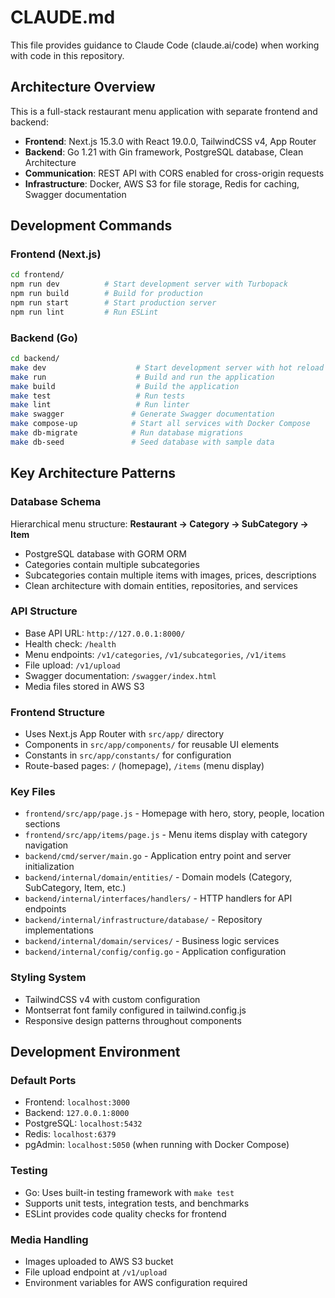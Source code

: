 # CLAUDE.md

This file provides guidance to Claude Code (claude.ai/code) when working with code in this repository.

## Architecture Overview

This is a full-stack restaurant menu application with separate frontend and backend:

- **Frontend**: Next.js 15.3.0 with React 19.0.0, TailwindCSS v4, App Router
- **Backend**: Go 1.21 with Gin framework, PostgreSQL database, Clean Architecture
- **Communication**: REST API with CORS enabled for cross-origin requests
- **Infrastructure**: Docker, AWS S3 for file storage, Redis for caching, Swagger documentation

## Development Commands

### Frontend (Next.js)
```bash
cd frontend/
npm run dev          # Start development server with Turbopack
npm run build        # Build for production  
npm run start        # Start production server
npm run lint         # Run ESLint
```

### Backend (Go)
```bash
cd backend/
make dev                    # Start development server with hot reload
make run                    # Build and run the application
make build                  # Build the application
make test                   # Run tests
make lint                   # Run linter
make swagger               # Generate Swagger documentation
make compose-up            # Start all services with Docker Compose
make db-migrate            # Run database migrations
make db-seed               # Seed database with sample data
```

## Key Architecture Patterns

### Database Schema
Hierarchical menu structure: **Restaurant → Category → SubCategory → Item**
- PostgreSQL database with GORM ORM
- Categories contain multiple subcategories
- Subcategories contain multiple items with images, prices, descriptions
- Clean architecture with domain entities, repositories, and services

### API Structure
- Base API URL: `http://127.0.0.1:8000/`
- Health check: `/health`
- Menu endpoints: `/v1/categories`, `/v1/subcategories`, `/v1/items`
- File upload: `/v1/upload`
- Swagger documentation: `/swagger/index.html`
- Media files stored in AWS S3

### Frontend Structure
- Uses Next.js App Router with `src/app/` directory
- Components in `src/app/components/` for reusable UI elements
- Constants in `src/app/constants/` for configuration
- Route-based pages: `/` (homepage), `/items` (menu display)

### Key Files
- `frontend/src/app/page.js` - Homepage with hero, story, people, location sections
- `frontend/src/app/items/page.js` - Menu items display with category navigation
- `backend/cmd/server/main.go` - Application entry point and server initialization
- `backend/internal/domain/entities/` - Domain models (Category, SubCategory, Item, etc.)
- `backend/internal/interfaces/handlers/` - HTTP handlers for API endpoints
- `backend/internal/infrastructure/database/` - Repository implementations
- `backend/internal/domain/services/` - Business logic services
- `backend/internal/config/config.go` - Application configuration

### Styling System
- TailwindCSS v4 with custom configuration
- Montserrat font family configured in tailwind.config.js
- Responsive design patterns throughout components

## Development Environment

### Default Ports
- Frontend: `localhost:3000`
- Backend: `127.0.0.1:8000`
- PostgreSQL: `localhost:5432`
- Redis: `localhost:6379`
- pgAdmin: `localhost:5050` (when running with Docker Compose)

### Testing
- Go: Uses built-in testing framework with `make test`
- Supports unit tests, integration tests, and benchmarks
- ESLint provides code quality checks for frontend

### Media Handling
- Images uploaded to AWS S3 bucket
- File upload endpoint at `/v1/upload`
- Environment variables for AWS configuration required
